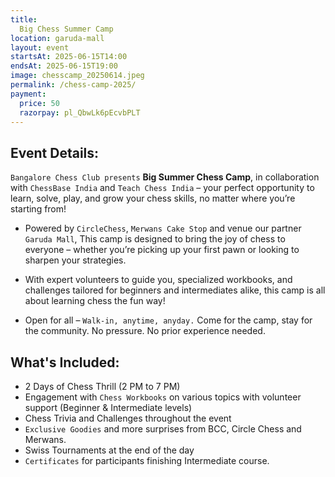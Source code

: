 ```yaml
---
title: 
  Big Chess Summer Camp
location: garuda-mall
layout: event
startsAt: 2025-06-15T14:00
endsAt: 2025-06-15T19:00
image: chesscamp_20250614.jpeg
permalink: /chess-camp-2025/
payment:
  price: 50
  razorpay: pl_QbwLk6pEcvbPLT
---
```

## Event Details:

`Bangalore Chess Club presents` **Big Summer Chess Camp**, in collaboration with `ChessBase India` and `Teach Chess India` – your perfect opportunity to learn, solve, play, and grow your chess skills, no matter where you’re starting from!

- Powered by `CircleChess`, `Merwans Cake Stop` and venue our partner `Garuda Mall`, This camp is designed to bring the joy of chess to everyone – whether you’re picking up your first pawn or looking to sharpen your strategies.

- With expert volunteers to guide you, specialized workbooks, and challenges tailored for beginners and intermediates alike, this camp is all about learning chess the fun way!

- Open for all – `Walk-in, anytime, anyday.` Come for the camp, stay for the community. No pressure. No prior experience needed.


## What's Included:
- 2 Days of Chess Thrill (2 PM to 7 PM)
- Engagement with `Chess Workbooks` on various topics with volunteer support (Beginner & Intermediate levels)
- Chess Trivia and Challenges throughout the event
- `Exclusive Goodies` and more surprises from BCC, Circle Chess and Merwans.
- Swiss Tournaments at the end of the day
- `Certificates` for participants finishing Intermediate course.
